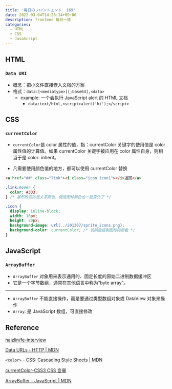 ```yaml
---
title: '毎日のフロントエンド  169'
date: 2022-03-04T14:28:14+09:00
description: frontend 每日一练
categories:
  - HTML
  - CSS
  - JavaScript
---
```


## HTML

### `Data URI`

- 概念：把小文件直接嵌入文档的方案
- 格式：`data:[<mediatype>][;base64],<data>`
  - example: 一个会执行 JavaScript alert 的 HTML 文档
    - `data:text/html,<script>alert('hi');</script>`

## CSS

### `currentColor`

- `currentColor`是 color 属性的值，指：currentColor 关键字的使用值是 color 属性值的计算值。如果 currentColor 关键字被应用在 color 属性自身，则相当于是 color: inherit。

- 凡需要使用颜色值的地方，都可以使用 currentColor 替换

```html
<a href="##" class="link"><i class="icon icon1"></i>返回</a>
```

```css
.link:hover {
  color: #333;
} /* 虽然改变的是文字颜色，但是图标颜色也一起变化了 */
```

```css
.icon {
  display: inline-block;
  width: 16px;
  height: 20px;
  background-image: url(../201307/sprite_icons.png);
  background-color: currentColor; /* 该颜色控制图标的颜色 */
}
```

## JavaScript

### `ArrayBuffer`

- `ArrayBuffer` 对象用来表示通用的、固定长度的原始二进制数据缓冲区
- 它是一个字节数组，通常在其他语言中称为“byte array”。

---

- `ArrayBuffer` 不能直接操作，而是要通过类型数组对象或 DataView 对象来操作
- `Array`: 是 JavaScript 数组，可直接修改

## Reference

[haizlin/fe-interview](https://github.com/haizlin/fe-interview/blob/master/category/history.md)

[Data URLs - HTTP | MDN](https://developer.mozilla.org/zh-CN/docs/Web/HTTP/Basics_of_HTTP/Data_URIs)

[`<color>` - CSS: Cascading Style Sheets | MDN](https://developer.mozilla.org/en-US/docs/Web/CSS/color_value#currentcolor_keyword)

[currentColor-CSS3 CSS 变量](https://www.zhangxinxu.com/wordpress/2014/10/currentcolor-css3-powerful-css-keyword/)

[ArrayBuffer - JavaScript | MDN](https://developer.mozilla.org/zh-CN/docs/Web/JavaScript/Reference/Global_Objects/ArrayBuffer)

